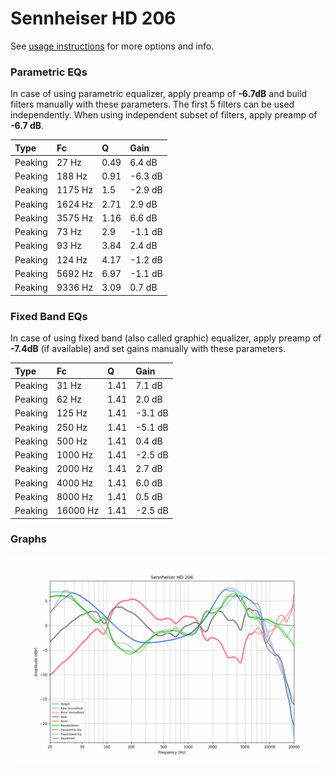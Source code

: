 # Sennheiser HD 206
See [usage instructions](https://github.com/jaakkopasanen/AutoEq#usage) for more options and info.

### Parametric EQs
In case of using parametric equalizer, apply preamp of **-6.7dB** and build filters manually
with these parameters. The first 5 filters can be used independently.
When using independent subset of filters, apply preamp of **-6.7 dB**.

| Type    | Fc      |    Q | Gain    |
|:--------|:--------|:-----|:--------|
| Peaking | 27 Hz   | 0.49 | 6.4 dB  |
| Peaking | 188 Hz  | 0.91 | -6.3 dB |
| Peaking | 1175 Hz | 1.5  | -2.9 dB |
| Peaking | 1624 Hz | 2.71 | 2.9 dB  |
| Peaking | 3575 Hz | 1.16 | 6.6 dB  |
| Peaking | 73 Hz   | 2.9  | -1.1 dB |
| Peaking | 93 Hz   | 3.84 | 2.4 dB  |
| Peaking | 124 Hz  | 4.17 | -1.2 dB |
| Peaking | 5692 Hz | 6.97 | -1.1 dB |
| Peaking | 9336 Hz | 3.09 | 0.7 dB  |

### Fixed Band EQs
In case of using fixed band (also called graphic) equalizer, apply preamp of **-7.4dB**
(if available) and set gains manually with these parameters.

| Type    | Fc       |    Q | Gain    |
|:--------|:---------|:-----|:--------|
| Peaking | 31 Hz    | 1.41 | 7.1 dB  |
| Peaking | 62 Hz    | 1.41 | 2.0 dB  |
| Peaking | 125 Hz   | 1.41 | -3.1 dB |
| Peaking | 250 Hz   | 1.41 | -5.1 dB |
| Peaking | 500 Hz   | 1.41 | 0.4 dB  |
| Peaking | 1000 Hz  | 1.41 | -2.5 dB |
| Peaking | 2000 Hz  | 1.41 | 2.7 dB  |
| Peaking | 4000 Hz  | 1.41 | 6.0 dB  |
| Peaking | 8000 Hz  | 1.41 | 0.5 dB  |
| Peaking | 16000 Hz | 1.41 | -2.5 dB |

### Graphs
![](./Sennheiser%20HD%20206.png)